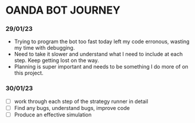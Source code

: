 # OANDA BOT JOURNEY

### 29/01/23
- Trying to program the bot too fast today left my code erronous, wasting my time with debugging.
- Need to take it slower and understand what I need to include at each step. Keep getting lost on the way.
- Planning is super important and needs to be something I do more of on this project.


### 30/01/23
- [ ] work through each step of the strategy runner in detail
- [ ] Find any bugs, understand bugs, improve code
- [ ] Produce an effective simulation